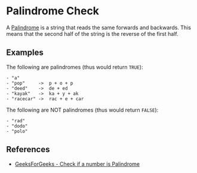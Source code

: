 # Palindrome Check

A [Palindrome](https://en.wikipedia.org/wiki/Palindrome) is a string that reads the same forwards and backwards.
This means that the second half of the string is the reverse of the
first half.

## Examples

The following are palindromes (thus would return `TRUE`):

```
- "a"
- "pop"     ->  p + o + p
- "deed"    ->  de + ed
- "kayak"   ->  ka + y + ak
- "racecar" ->  rac + e + car
```

The following are NOT palindromes (thus would return `FALSE`):

```
- "rad"
- "dodo"
- "polo"
```

## References

- [GeeksForGeeks - Check if a number is Palindrome](https://www.geeksforgeeks.org/check-if-a-number-is-palindrome/)